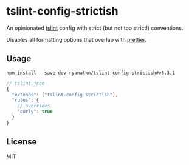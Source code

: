 # tslint-config-strictish

An opinionated [tslint](https://github.com/palantir/tslint)
config with strict (but not too strict!) conventions.

Disables all formatting options that overlap with [prettier](https://github.com/prettier/prettier).

## Usage
    npm install --save-dev ryanatkn/tslint-config-strictish#v5.3.1

```javascript
// tslint.json
{
  "extends": ["tslint-config-strictish"],
  "rules": {
    // overrides
    "curly": true
  }
}
```

## License
MIT
